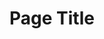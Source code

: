---
layout: page
title: Page Title
permalink: /posts
description: This is the page description.
background: '/PATH_TO_IMAGE'
---